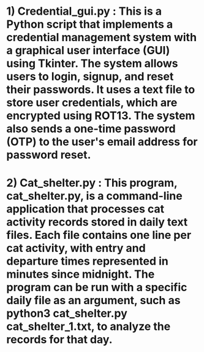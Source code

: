 # 1) Credential_gui.py :  This is a Python script that implements a credential management system with a graphical user interface (GUI) using Tkinter. The system allows users to login, signup, and reset their passwords. It uses a text file to store user credentials, which are encrypted using ROT13. The system also sends a one-time password (OTP) to the user's email address for password reset.
# 2) Cat_shelter.py : This program, cat_shelter.py, is a command-line application that processes cat activity records stored in daily text files. Each file contains one line per cat activity, with entry and departure times represented in minutes since midnight. The program can be run with a specific daily file as an argument, such as python3 cat_shelter.py cat_shelter_1.txt, to analyze the records for that day.
